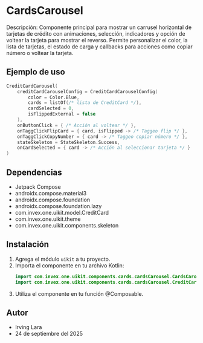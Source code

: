 # CardsCarousel

Descripción: Componente principal para mostrar un carrusel horizontal de tarjetas de crédito con animaciones, selección, indicadores y opción de voltear la tarjeta para mostrar el reverso. Permite personalizar el color, la lista de tarjetas, el estado de carga y callbacks para acciones como copiar número o voltear la tarjeta.

## Ejemplo de uso
```kotlin
CreditCardCarousel(
    creditCardCarouselConfig = CreditCardCarouselConfig(
        color = Color.Blue,
        cards = listOf(/* lista de CreditCard */),
        cardSelected = 0,
        isFlippedExternal = false
    ),
    onButtonClick = { /* Acción al voltear */ },
    onTaggClickFlipCard = { card, isFlipped -> /* Taggeo flip */ },
    onTaggClickCopyNumber = { card -> /* Taggeo copiar número */ },
    stateSkeleton = StateSkeleton.Success,
    onCardSelected = { card -> /* Acción al seleccionar tarjeta */ }
)
```

## Dependencias
- Jetpack Compose
- androidx.compose.material3
- androidx.compose.foundation
- androidx.compose.foundation.lazy
- com.invex.one.uikit.model.CreditCard
- com.invex.one.uikit.theme
- com.invex.one.uikit.components.skeleton

## Instalación
1. Agrega el módulo `uikit` a tu proyecto.
2. Importa el componente en tu archivo Kotlin:
   ```kotlin
   import com.invex.one.uikit.components.cards.cardsCarousel.CardsCarousel
   import com.invex.one.uikit.components.cards.cardsCarousel.CreditCardCarouselConfig
   ```
3. Utiliza el componente en tu función @Composable.

## Autor
- Irving Lara
- 24 de septiembre del 2025

